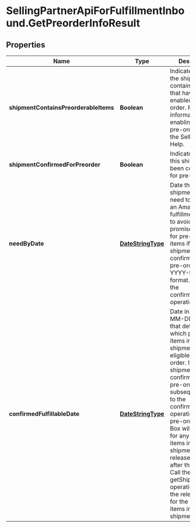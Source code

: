 # SellingPartnerApiForFulfillmentInbound.GetPreorderInfoResult

## Properties
Name | Type | Description | Notes
------------ | ------------- | ------------- | -------------
**shipmentContainsPreorderableItems** | **Boolean** | Indicates whether the shipment contains items that have been enabled for pre-order. For more information about enabling items for pre-order, see the Seller Central Help. | [optional] 
**shipmentConfirmedForPreorder** | **Boolean** | Indicates whether this shipment has been confirmed for pre-order. | [optional] 
**needByDate** | [**DateStringType**](DateStringType.md) | Date that the shipment would need to arrive at an Amazon fulfillment center to avoid delivery promise breaks for pre-ordered items if this shipment is later confirmed for pre-order. In YYYY-MM-DD format. See also the confirmPreorder operation. | [optional] 
**confirmedFulfillableDate** | [**DateStringType**](DateStringType.md) | Date in YYYY-MM-DD format that determines which pre-order items in the shipment are eligible for pre-order. If this shipment is confirmed for pre-order with a subsequent call to the confirmPreorder operation, the pre-order Buy Box will appear for any pre-order items in the shipment with a release date on or after this date. Call the getShipmentItems operation to get the release dates for the pre-order items in this shipment. | [optional] 


